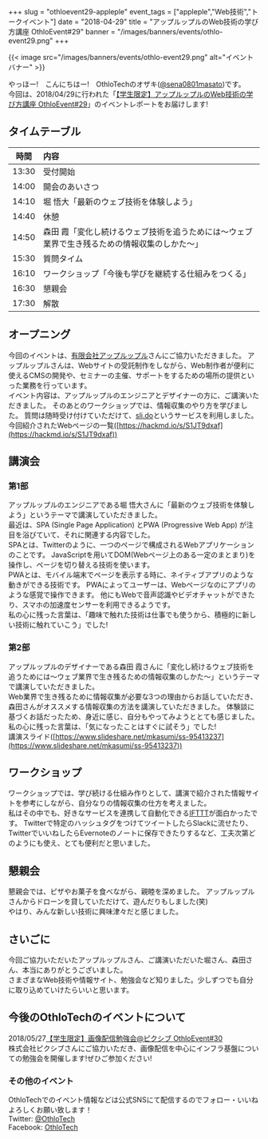 +++
slug = "othloevent29-appleple"
event_tags = ["appleple","Web技術","トークイベント"]
date = "2018-04-29"
title = "アップルップルのWeb技術の学び方講座 OthloEvent#29"
banner = "/images/banners/events/othlo-event29.png"
+++

{{< image src="/images/banners/events/othlo-event29.png" alt="イベントバナー" >}}

やっほー!　こんにちはー!　OthloTechのオザキ([@sena0801masato](https://twitter.com/sena0801masato))です。<br>
今回は、2018/04/29に行われた「[【学生限定】アップルップルのWeb技術の学び方講座 OthloEvent#29](https://othlotech.connpass.com/event/85253/)」のイベントレポートをお届けします!

## タイムテーブル
|時間|内容|
|:---:|:---|
|13:30|受付開始|
|14:00|開会のあいさつ|
|14:10|堀 悟大「最新のウェブ技術を体験しよう」|
|14:40|休憩|
|14:50|森田 霞「変化し続けるウェブ技術を追うためには〜ウェブ業界で生き残るための情報収集のしかた〜」|
|15:30|質問タイム|
|16:10|ワークショップ「今後も学びを継続する仕組みをつくる」|
|16:30|懇親会|
|17:30|解散|

## オープニング
今回のイベントは、[有限会社アップルップル](https://www.appleple.com/)さんにご協力いただきました。
アップルップルさんは、Webサイトの受託制作をしながら、Web制作者が便利に使えるCMSの開発や、セミナーの主催、サポートをするための場所の提供といった業務を行っています。<br>
イベント内容は、アップルップルのエンジニアとデザイナーの方に、ご講演いただきました。
そのあとのワークショップでは、情報収集のやり方を学びました。
質問は随時受け付けていただけて、[sli.do](https://www.sli.do/)というサービスを利用しました。<br>
今回紹介されたWebページの一覧([https://hackmd.io/s/S1JT9dxaf](https://hackmd.io/s/S1JT9dxaf))

## 講演会
### 第1部
アップルップルのエンジニアである堀 悟大さんに「最新のウェブ技術を体験しよう」というテーマで講演していただきました。<br>
最近は、SPA (Single Page Application) とPWA (Progressive Web App) が注目を浴びていて、それに関連する内容でした。<br>
SPAとは、Twitterのように、一つのページで構成されるWebアプリケーションのことです。
JavaScriptを用いてDOM(Webページ上のある一定のまとまり)を操作し、ページを切り替える技術を使います。<br>
PWAとは、モバイル端末でページを表示する時に、ネイティブアプリのような動きができる技術です。
PWAによってユーザーは、Webページなのにアプリのような感覚で操作できます。
他にもWebで音声認識やビデオチャットができたり、スマホの加速度センサーを利用できるようです。<br>
私の心に残った言葉は、「趣味で触れた技術は仕事でも使うから、積極的に新しい技術に触れていこう」でした!
### 第2部
アップルップルのデザイナーである森田 霞さんに「変化し続けるウェブ技術を追うためには〜ウェブ業界で生き残るための情報収集のしかた〜」というテーマで講演していただきました。<br>
Web業界で生き残るために情報収集が必要な3つの理由からお話していただき、森田さんがオススメする情報収集の方法を講演していただきました。
体験談に基づくお話だったため、身近に感じ、自分もやってみようととても感じました。<br>
私の心に残った言葉は、「気になったことはすぐに試そう」でした!<br>
講演スライド([https://www.slideshare.net/mkasumi/ss-95413237](https://www.slideshare.net/mkasumi/ss-95413237))

## ワークショップ
ワークショップでは、学び続ける仕組み作りとして、講演で紹介された情報サイトを参考にしながら、自分なりの情報収集の仕方を考えました。<br>
私はその中でも、好きなサービスを連携して自動化できる[IFTTT](https://ifttt.com/discover)が面白かったです。
Twitterで特定のハッシュタグをつけてツイートしたらSlackに流せたり、TwitterでいいねしたらEvernoteのノートに保存できたりするなど、工夫次第どのようにも使え、とても便利だと思いました。

## 懇親会
懇親会では、ピザやお菓子を食べながら、親睦を深めました。
アップルップルさんからドローンを貸していただけて、遊んだりもしました(笑)<br>
やはり、みんな新しい技術に興味津々だと感じました。

## さいごに
今回ご協力いただいたアップルップルさん、ご講演いただいた堀さん、森田さん、本当にありがとうございました。<br>
さまざまなWeb技術や情報サイト、勉強会など知りました。少しずつでも自分に取り込めていけたらいいと思います。

## 今後のOthloTechのイベントについて
2018/05/27[【学生限定】画像配信勉強会@ピクシブ OthloEvent#30](https://othlotech.connpass.com/event/85753/)<br>
株式会社ピクシブさんにご協力いただき、画像配信を中心にインフラ基盤についての勉強会を開催します!ぜひご参加ください!
<!--他になんか書けるイベントあったっけ?-->

### その他のイベント
OthloTechでのイベント情報などは公式SNSにて配信するのでフォロー・いいねよろしくお願い致します！<br>
Twitter: [@OthloTech](https://twitter.com/othlotech)<br>
Facebook: [OthloTech](https://www.facebook.com/othlotech)
